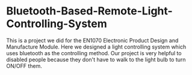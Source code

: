# Bluetooth-Based-Remote-Light-Controlling-System
This is a project we did for the EN1070 Electronic Product Design and Manufacture Module. Here we designed a light controlling system which uses bluetooth as the controlling method. 
Our project is very helpful to disabled people because they don't have to walk to the light bulb to turn ON/OFF them. 
